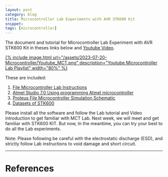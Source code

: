 ```yaml
---
layout: post
category: blog
title: Microcontroller Lab Experiments with AVR STK600 Kit
snippet: 
tags: [microcontroller]
---
```

The document and tutorial for Microcontroller Lab Experiment with AVR STK600 Kit in theses links below and [Youtube Video](https://www.youtube.com/playlist?list=PL4HTCVF4_l6CuZ46mLDJ6uVdWO8ZjD5U8).

 [{% include image.html url="/assets/2023-07-20-Microcontroller/Youtube_MCT.png" description="Youtube Microcontroller Lab Playlist" width="80%" %}](https://www.youtube.com/playlist?list=PL4HTCVF4_l6CuZ46mLDJ6uVdWO8ZjD5U8)

 These are included:

1. [File Microcontroller Lab Instructions](/assets/2023-07-20-Microcontroller/Microcontroller%20Lab.pdf)
2. [Atmel Studio 7.0 Using programming Atmel microcontroller](https://microchipdeveloper.com/atstudio:studio7intro)
3. [Proteus File Microcontroller Simulation Schematic](/assets/2023-07-20-Microcontroller/library/MC_Lab1.pdsprj)
4. [Datasets of STK600](/assets/2023-07-20-Microcontroller/Datasheet%20AVR/STK600-AVR-Flash-MCU-Starter-Kit-Users-Guide-DS40001904.pdf)

Please install all the software and follow the Lab tutorial and Video introduction to get familiar with MCT Lab. Next week, we will meet and get familiar with STK600 KIT. But now, In the meantime, you can try your best to do all the Lab experiments.

Note: Please following be careful with the  electrostatic discharge (ESD), and strictly follow Lab instructions to void damage and short circuit.


----------------
# References

